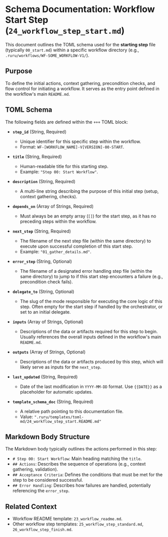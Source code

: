 # Schema Documentation: Workflow Start Step (`24_workflow_step_start.md`)

This document outlines the TOML schema used for the **starting step** file (typically `00_start.md`) within a specific workflow directory (e.g., `.ruru/workflows/WF-SOME_WORKFLOW-V1/`).

## Purpose

To define the initial actions, context gathering, precondition checks, and flow control for initiating a workflow. It serves as the entry point defined in the workflow's main `README.md`.

## TOML Schema

The following fields are defined within the `+++` TOML block:

*   **`step_id`** (String, Required)
    *   Unique identifier for this specific step within the workflow.
    *   Format: `WF-[WORKFLOW_NAME]-V[VERSION]-00-START`.

*   **`title`** (String, Required)
    *   Human-readable title for this starting step.
    *   Example: `"Step 00: Start Workflow"`.

*   **`description`** (String, Required)
    *   A multi-line string describing the purpose of this initial step (setup, context gathering, checks).

*   **`depends_on`** (Array of Strings, Required)
    *   Must always be an empty array (`[]`) for the start step, as it has no preceding steps within the workflow.

*   **`next_step`** (String, Required)
    *   The filename of the next step file (within the same directory) to execute upon successful completion of this start step.
    *   Example: `"01_gather_details.md"`.

*   **`error_step`** (String, Optional)
    *   The filename of a designated error handling step file (within the same directory) to jump to if this start step encounters a failure (e.g., precondition check fails).

*   **`delegate_to`** (String, Optional)
    *   The slug of the mode responsible for executing the core logic of this step. Often empty for the start step if handled by the orchestrator, or set to an initial delegate.

*   **`inputs`** (Array of Strings, Optional)
    *   Descriptions of the data or artifacts required for this step to begin. Usually references the overall inputs defined in the workflow's main `README.md`.

*   **`outputs`** (Array of Strings, Optional)
    *   Descriptions of the data or artifacts produced by this step, which will likely serve as inputs for the `next_step`.

*   **`last_updated`** (String, Required)
    *   Date of the last modification in `YYYY-MM-DD` format. Use `{{DATE}}` as a placeholder for automatic updates.

*   **`template_schema_doc`** (String, Required)
    *   A relative path pointing to this documentation file.
    *   Value: `".ruru/templates/toml-md/24_workflow_step_start.README.md"`

## Markdown Body Structure

The Markdown body typically outlines the actions performed in this step:

*   `# Step 00: Start Workflow`: Main heading matching the `title`.
*   `## Actions`: Describes the sequence of operations (e.g., context gathering, validation).
*   `## Acceptance Criteria`: Defines the conditions that must be met for the step to be considered successful.
*   `## Error Handling`: Describes how failures are handled, potentially referencing the `error_step`.

## Related Context

*   Workflow README template: `23_workflow_readme.md`.
*   Other workflow step templates: `25_workflow_step_standard.md`, `26_workflow_step_finish.md`.